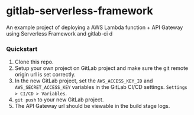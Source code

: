 # gitlab-serverless-framework

An example project of deploying a AWS Lambda function + API Gateway using Serverless Framework and gitlab-ci
d
### Quickstart

1. Clone this repo.
1. Setup your own project on GitLab project and make sure the git remote origin url is set correctly.
1. In the new GitLab project, set the `AWS_ACCESS_KEY_ID` and `AWS_SECRET_ACCESS_KEY` variables in the GitLab CI/CD settings. `Settings > CI/CD > Variables`.  
1. `git push` to your new GitLab project.
1. The API Gateway url should be viewable in the build stage logs.